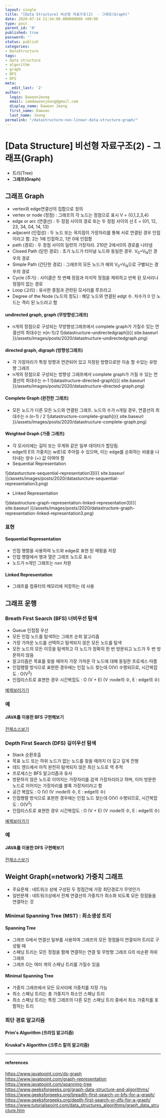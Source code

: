 ```yaml
---
layout: single
title: "[Data Structure] 비선형 자료구조(2)  - 그래프(Graph)"
date: 2020-07-14 21:54:00.000000000 +09:00
type: post
parent_id: '0'
published: true
password: ''
status: publish
categories:
- DataStructure
tags:
- data structure
- algorithm
- graph
- BFS
- DFS
meta:
  _edit_last: '2'
author:
  login: DawoonJeong
  email: iamdawoonjeong@gmail.com
  display_name: Dawoon Jeong
  first_name: Dawoon
  last_name: Jeong
permalink: "/datastructure-non-linear-data-structure-graph/"
---
```

# [Data Structure] 비선형 자료구조(2)  - 그래프(Graph)
- 트리(Tree)
- **그래프(Graph)**


## 그래프 Graph
- vertex와 edge연결선의 집합으로 정의
- vertex or node (정점) : 그래프의 각 노드는 정점으로 표시   V = {0,1,2,3,4}
- edge or arc (연결선) : 두 정점 사이의 경로 또는 두 정점 사이의 선  E = {01, 12, 23, 34, 04, 14, 13}
- adjacent (인접성) : 두 노드 또는 꼭지점이 가장자리를 통해 서로 연결된 경우 인접이라고 함. 2는 1에 인접하고, 1은 0에 인접함
- path (경로) : 두 정점 사이의 일련의 가장자리. 210은 2에서0의 경로를 나타냄
- Closed Path (닫힌 경로) : 초기 노드가 터미널 노드와 동일한 경우. V<sub>0</sub>=V<sub>N</sub>인 경우의 경로
- Simple Path (간단한 경로) : 그래프의 모든 노드가 예외 V<sub>0</sub>=V<sub>N</sub>으로 구별되는 경우의 경로
- Cycle (주기) : 사이클은 첫 번째 정점과 마지막 정점을 제외하고 반복 된 모서리나 정점이 없는 경로
- Loop (고리) : 유사한 종점과 관련된 모서리를 루프라고
- Degree of the Node (노드의 정도) :  해당 노드와 연결된 edgt 수. 차수가 0 인 노드는 격리 된 노드라고 함

#### undirected graph, graph (무방향성그래프)
- n개의 정점으로 구성되는 무방향성그래프에서 complete graph가 가질수 있는 연결선의 최대수는 n(n-1)/2
![datastructure-undirectedgraph]({{ site.baseurl }}/assets/images/posts/2020/datastructure-undirectedgraph.png)


#### directed graph, digraph (방향성그래프)
- 각 가장자리가 특정 방향과 연관되어 있고 지정된 방향으로만 이송 할 수있는 유방향 그래프
- n개의 정점으로 구성되는 방향성 그래프에서 complete graph가 가질 수 있는 연결선의 최대수는 n-1
![datastructure-directed-graph]({{ site.baseurl }}/assets/images/posts/2020/datastructure-directed-graph.png)


#### Complete Graph (완전한 그래프)  
- 모든 노드가 다른 모든 노드와 연결된 그래프. 노드의 수가 n개일 경우, 연결선의 최대수는 n (n-1) / 2
![datastructure-complete-graph]({{ site.baseurl }}/assets/images/posts/2020/datastructure-complete-graph.png)


#### Weighted Graph (가중 그래프)
- 각 모서리에는 길이 또는 무게와 같은 일부 데이터가 할당됨.  
- edge의 E의 가중치는 w(E)로 주어질 수 있으며, 이는 edge를 순회하는 비용을 나타내는 양수 (+) 값 이여야 함
- Sequential Representation


![datasturcture-sequential-representation3]({{ site.baseurl }}/assets/images/posts/2020/datasturcture-sequential-representation3.png)  


- Linked Representation


![datastructure-graph-representation-linked-representation3]({{ site.baseurl }}/assets/images/posts/2020/datastructure-graph-representation-linked-representation3.png)  



### 표현
#### Sequential Representation
- 인접 행렬을 사용하여 노드와 edge로 표현 된 매핑을 저장
- 인접 행렬에서 행과 열은 그래프 노드로 표시
- 노드가 n개인 그래프는 nxn 차원

#### Linked Representation   
- 그래프를 컴퓨터의 메모리에 저장하는 데 사용

## 그래프 운행  
### Breath First Search (BFS) 너비우선 탐색
- Queue 인접점 우선
- 모든 인접 노드를 탐색하는 그래프 순회 알고리즘
- 가장 가까운 노드를 선택하고 탐색되지 않은 모든 노드를 탐색
- 모든 노드의 모든 이웃을 탐색하고 각 노드가 정확히 한 번 방문되고 노드가 두 번 방문하지 않음
- 알고리즘은 목표를 찾을 때까지 가장 가까운 각 노드에 대해 동일한 프로세스 따름
- 인접행렬 방식으로 표현한 경우에는 인접 노드 찾는데 O(V) 수행되므로, 시간복잡도 : O(V<sup>2</sup>)
- 인접리스트로 표현한 경우 시간복잡도 : O (V + E) (V :node의 수, E : edge의 수)


[예제보러가기](https://www.javatpoint.com/breadth-first-search-algorithm)


### 예
#### JAVA를 이용한 BFS 구현해보기  

[전체소스보기](https://github.com/iamdawoonjeong/java-datastructure-algorithm/blob/master/java-datastructure/src/graph/bfs/implementation/GraphBFS.java)


### Depth First Search (DFS) 깊이우선 탐색
- Stack 순환호출
- 목표 노드 또는 하위 노드가 없는 노드를 찾을 때까지 더 깊고 깊게 진행
- 데드 엔드에서 아직 완전히 탐색되지 않은 최신 노드로 역 추적
- 프로세스는 BFS 알고리즘과 유사
- 방문하지 않은 노드로 이어지는 가장자리를 검색 가장자리라고 하며, 이미 방문한 노드로 이어지는 가장자리를 블록 가장자리라고 함
- 공간 복잡도 : O (V)  (V :node의 수, E : edge의 수)
- 인접행렬 방식으로 표현한 경우에는 인접 노드 찾는데 O(V) 수행되므로, 시간복잡도 : O(V<sup>2</sup>)
- 인접리스트로 표현한 경우 시간복잡도 : O (V + E) (V :node의 수, E : edge의 수)

[예제보러가기](https://www.javatpoint.com/depth-first-search-algorithm)


### 예
#### JAVA를 이용한 DFS 구현해보기  

[전체소스보기](https://github.com/iamdawoonjeong/java-datastructure-algorithm/blob/master/java-datastructure/src/graph/bfs/implementation/GraphDFS.java)


## Weight Graph(=network) 가중치 그래프
- 주요문제 : 네트워크 상에 구성된 두 정점간에 가장 최단경로가 무엇인가
- 일반문제 : 네트워크상에서 전체 연결선의 가중치가 최소화 되도록 모든 정점들을 연결하는 것

### Minimal Spanning Tree (MST) : 최소생성 트리
#### Spanning Tree
- 그래프 G에서 연결선 일부를 사용하여 그래프의 모든 정점들이 연결되어 트리로 구성될 때
- 스패닝 트리는 모든 정점을 함께 연결하는 연결 및 무방향 그래프 G의 비순환 하위 그래프
- 그래프 G는 여러 개의 스패닝 트리를 가질수 있음

#### Minimal Spanning Tree
- 가중치 그래프에서 모든 모서리에 가중치를 지정 가능  
- 최소 스패닝 트리는 총 가중치가 최소인 스패닝 트리
- 최소 스패닝 트리는 특정 그래프의 다른 모든 스패닝 트리 중에서 최소 가중치를 포함하는 트리

### 최단 경로 알고리즘
#### Prim's Algorithm (프라임 알고리즘)
#### Kruskal's Algorithm (크루스 칼의 알고리즘)


---
#### references
<https://www.javatpoint.com/ds-graph>  
<https://www.javatpoint.com/graph-representation>  
<https://www.javatpoint.com/spanning-tree>  
<https://www.geeksforgeeks.org/graph-data-structure-and-algorithms/>  
<https://www.geeksforgeeks.org/breadth-first-search-or-bfs-for-a-graph/>  
<https://www.geeksforgeeks.org/depth-first-search-or-dfs-for-a-graph/>  
<https://www.tutorialspoint.com/data_structures_algorithms/graph_data_structure.htm>  

